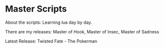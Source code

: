Master Scripts
==========

About the scripts:
Learning lua day by day.

There are my releases:
Master of Hook, Master of Insec, Master of Sadness

Latest Release: Twisted Fate - The Pokerman
